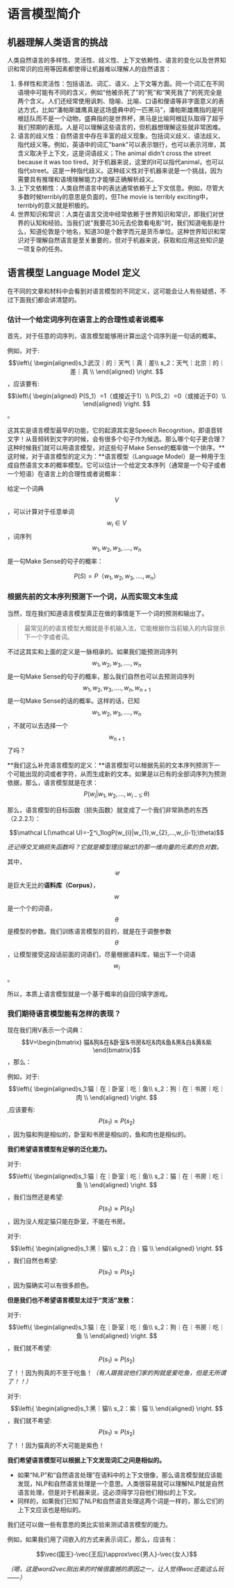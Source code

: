 # 语言模型简介
## 机器理解人类语言的挑战

人类自然语言的多样性、灵活性、歧义性、上下文依赖性、语言的变化以及世界知识和常识的应用等因素都使得让机器难以理解人的自然语言：

1. 多样性和灵活性：包括语法、词汇、语义、上下文等方面。同一个词汇在不同语境中可能有不同的含义，例如“他被杀死了”的“死”和“笑死我了”的死完全是两个含义。人们还经常使用讽刺、隐喻、比喻、口语和俚语等非字面意义的表达方式，比如“潘帕斯雄鹰真是这场盛典中的一匹黑马”，潘帕斯雄鹰指的是阿根廷队而不是一个动物，盛典指的是世界杯，黑马是比喻阿根廷队取得了超乎我们预期的表现。人是可以理解这些语言的，但机器想理解这些就非常困难。
2. 语言的歧义性：自然语言中存在丰富的歧义现象，包括词义歧义、语法歧义、指代歧义等。例如，英语中的词汇"bank"可以表示银行，也可以表示河岸，其含义取决于上下文，这是词语歧义；The animal didn't cross the street because it was too tired，对于机器来说，这里的it可以指代animal，也可以指代street。这是一种指代歧义。这种歧义性对于机器来说是一个挑战，因为需要具有推理和语境理解能力才能够正确解析歧义。
3. 上下文依赖性：人类自然语言中的表达通常依赖于上下文信息。例如，尽管大多数时候terribly的意思是负面的，但The movie is terribly exciting中，terribly的意义就是积极的。
4. 世界知识和常识：人类在语言交流中经常依赖于世界知识和常识，即我们对世界的认知和经验。当我们说"我要花30元去伦敦看电影"时，我们知道电影是什么，知道伦敦是个地名，知道30是个数字而元是货币单位。这种世界知识和常识对于理解自然语言是至关重要的，但对于机器来说，获取和应用这些知识是一项复杂的任务。

## 语言模型 Language Model 定义

在不同的文章和材料中会看到对语言模型的不同定义，这可能会让人有些疑惑，不过下面我们都会讲清楚的。

### 估计一个给定词序列在语言上的合理性或者说概率

首先，对于任意的词序列，语言模型能够用计算出这个词序列是一句话的概率。

例如，对于: $$\left\{ \begin{aligned}s_1:武汉｜的｜天气｜真｜差\\ s_2：天气｜北京｜的｜差｜真 \\ \end{aligned} \right. $$，应该要有: $$\left\{ \begin{aligned} P(S_1）=1（或接近于1）\\ P(S_2）=0（或接近于0）\\ \end{aligned} \right. $$。

这其实是语言模型最早的功能，它的起源其实是Speech Recognition，即语音转文字！从音频转到文字的时候，会有很多个句子作为候选。那么哪个句子更合理？这种时候我们就可以用语言模型，对这些句子Make Sense的概率做一个排序。**这时候，对于语言模型的定义为：**语言模型（Language Model）是一种用于生成自然语言文本的概率模型。它可以估计一个给定文本序列（通常是一个句子或者一个短语）在语言上的合理性或者说概率：

给定一个词典$$V$$，可以计算对于任意单词$$w_i\in V$$，词序列$$w_1,w_2,w_3,....,w_n$$是一句Make Sense的句子的概率：

$$P(S)=P（w_1,w_2,w_3,....,w_n）$$

### 根据先前的文本序列预测下一个词，从而实现文本生成

当然，现在我们知道语言模型真正在做的事情是下一个词的预测和输出了。

> 最常见的的语言模型大概就是手机输入法，它能根据你当前输入的内容提示下一个字或者词。

不过这其实和上面的定义是一脉相承的。如果我们能预测词序列$$w_1,w_2,w_3,....,w_n$$是一句Make Sense的句子的概率，那么我们自然也可以去预测词序列$$w_1,w_2,w_3,....,w_n,w_{n+1}$$是一句Make Sense的话的概率。这样的话，已知$$w_1,w_2,w_3,....,w_n$$，不就可以去选择一个$$w_{n+1}$$了吗？

**我们这么补充语言模型的定义：**语言模型可以根据先前的文本序列预测下一个可能出现的词或者字符，从而生成新的文本。如果是以已有的全部词序列为预测依据，那么，语言模型就是在求：$$P(w_{i}|w_{1},w_{2},...,w_{i-1};\theta)$$

那么，语言模型的目标函数（损失函数）就变成了一个我们非常熟悉的东西（2.2.2.1）：

$$\mathcal L(\mathcal U)=-∑^i_1logP(w_{i}|w_{1},w_{2},...,w_{i-1};\theta)$$

*还记得交叉熵损失函数吗？它就是模型理应输出1的那一维向量的元素的负对数。*

其中，$$\mathcal U$$是巨大无比的**语料库（Corpus）**，$$ w$$是一个个的词语，$$\theta$$是模型的参数。我们训练语言模型的目的，就是在于调整参数$$\theta$$，让模型接受这段话前面的词语们，尽量根据语料库，输出下一个词语$$w_i$$。

所以，本质上语言模型就是一个基于概率的自回归填字游戏。

### 我们期待语言模型能有怎样的表现？

现在我们用V表示一个词典：$$V=\begin{bmatrix} 猫&狗&在&卧室&书房&吃&肉&鱼&黑&白&黄&紫 \end{bmatrix}$$，那么：

例如，对于: $$\left\{ \begin{aligned}s_1:猫｜在｜卧室｜吃｜鱼\\ s_2：狗｜在｜书房｜吃｜肉 \\ \end{aligned} \right. $$,应该要有: $$P(s_1)\approx P(s_2)$$，因为猫和狗是相似的，卧室和书房是相似的，鱼和肉也是相似的。

**我们希望语言模型有足够的泛化能力。**

对于: $$\left\{ \begin{aligned}s_1:猫｜在｜卧室｜吃｜鱼\\ s_2：猫｜在｜书房｜吃｜鱼 \\ \end{aligned} \right. $$，我们当然还是希望: $$P(s_1)\approx P(s_2)$$，因为没人规定猫只能在卧室，不能在书房。

对于: $$\left\{ \begin{aligned}s_1:黑｜猫\\ s_2：白｜猫 \\ \end{aligned} \right. $$，我们自然也希望: $$P(s_1)\approx P(s_2)$$，因为猫确实可以有很多颜色。

**但是我们也不希望语言模型太过于“灵活”发散：**

对于: $$\left\{ \begin{aligned}s_1:猫｜在｜卧室｜吃｜鱼\\ s_2：狗｜在｜书房｜吃｜鱼 \\ \end{aligned} \right. $$，我们就不希望: $$P(s_1)\approx P(s_2)$$了！！因为狗真的不至于吃鱼！*（有人跟我说他们家的狗就是爱吃鱼，但是无所谓了！！）*

对于: $$\left\{ \begin{aligned}s_1:黑｜猫\\ s_2：紫｜猫 \\ \end{aligned} \right. $$，我们就不希望: $$P(s_1)\approx P(s_2)$$了！！因为猫真的不大可能是紫色！

**我们希望语言模型可以根据上下文发现词汇之间是相似的。**

- 如果“NLP”和“自然语言处理”在语料中的上下文很像，那么语言模型就应该能发现，NLP和自然语言处理是一个意思。人类很容易就可以理解NLP就是自然语言处理，但是对于机器来说，这必须得学习自他们相似的上下文。
- 同样的，如果我们已知了NLP和自然语言处理这两个词是一样的，那么它们的上下文应该也是相似的。

我们还可以做一些有意思的类比实验来测试语言模型的能力。

例如，如果我们用了词嵌入的方式来表示词汇，那么，应该有：

$$\vec{国王}-\vec{王后}\approx\vec{男人}-\vec{女人}$$

*（嗯，这是word2vec刚出来的时候很震撼的原因之一，让人觉得woc还能这么玩——）*














